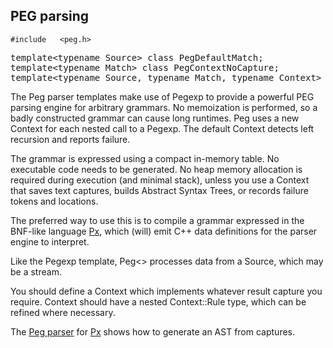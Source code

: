 ## PEG parsing

`#include	<peg.h>`

<pre>
template&lt;typename Source&gt; class PegDefaultMatch;
template&lt;typename Match&gt; class PegContextNoCapture;
template&lt;typename Source, typename Match, typename Context&gt; class Peg;
</pre>

The Peg parser templates make use of Pegexp to provide a powerful PEG parsing engine for arbitrary grammars.
No memoization is performed, so a badly constructed grammar can cause long runtimes.
Peg uses a new Context for each nested call to a Pegexp.
The default Context detects left recursion and reports failure.

The grammar is expressed using a compact in-memory table. No executable code needs to be generated.
No heap memory allocation is required during execution (and minimal stack),
unless you use a Context that saves text captures, builds Abstract Syntax Trees, or records failure tokens and locations.

The preferred way to use this is to compile a grammar expressed in the BNF-like language [Px](../px/px.px),
which (will) emit C++ data definitions for the parser engine to interpret.

Like the Pegexp template, Peg\<\> processes data from a Source, which may be a stream.

You should define a Context which implements whatever result capture you require.
Context should have a nested Context::Rule type, which can be refined where necessary.

The [Peg parser](../test/peg_test.cpp) for [Px](../px/) shows how to generate an AST from captures.

